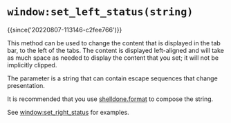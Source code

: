 # `window:set_left_status(string)`

{{since('20220807-113146-c2fee766')}}

This method can be used to change the content that is displayed in the tab bar,
to the left of the tabs.  The content is displayed
left-aligned and will take as much space as needed to display the content
that you set; it will not be implicitly clipped.

The parameter is a string that can contain escape sequences that change
presentation.

It is recommended that you use [shelldone.format](../shelldone/format.md) to
compose the string.

See [window:set_right_status](set_right_status.md) for examples.


